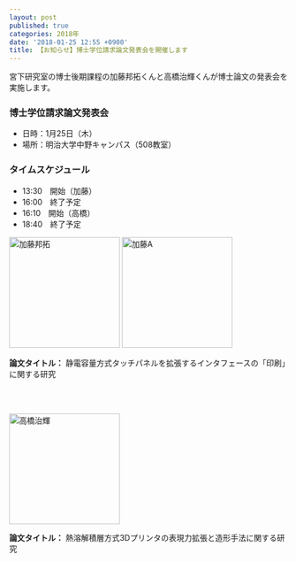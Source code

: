 ```yaml
---
layout: post
published: true
categories: 2018年
date: '2018-01-25 12:55 +0900'
title: 【お知らせ】博士学位請求論文発表会を開催します
---
```

宮下研究室の博士後期課程の加藤邦拓くんと高橋治輝くんが博士論文の発表会を実施します。
　　
<!-- ちょっとした文章 -->



### 博士学位請求論文発表会

- 日時：1月25日（木）
- 場所：明治大学中野キャンパス（508教室）
　　  
### タイムスケジュール

- 13:30　開始（加藤）
- 16:00　終了予定
- 16:10　開始（高橋）
- 18:40　終了予定
  
  
<img src="https://lh3.googleusercontent.com/5IkTw9vphqaxb_NXuWfnJlXc9S7lKhaxsaNx28AzSeqMTWsPKeLieLocf29Rb7bGnzvUo5Pfq0R-zACPxIuJUW6-EAoj_dCrPzB_nQ4Sk9v76TQmu7lAX5xWhRHef2IWqhOmQQGa_KfmMZ-NTgAVXK7Oi2MBkBHmYYHtXZE88X7t-zH_hp75pSMo77k7HhJj4P6jBo7ujehNceQHuUzHQSic7YZWUfavpCI35acYWlMXaD7zLzLj6Y4mMG6tIuWFZ-lVZF8j7FXNyN4vAPNf41fWzhbdrDkqkyXOBaXB-CQTdCJvEol7KT95TFtU8jyQglZVNIPRipI7upEOE6-CCbW43RnNzbKvpDcgK7YpSd2v0MpjPf-S-oSo6vOdEwmqwjfzsOuUZ8OZO-GigziDDBzBQiVayRHGQ3JWyBMHUTfSdtKVXdvj8R32ZRCh_m1WR0A9YZrSCZauRNovmPiS5N9RW3EY9jTje6y6rgxA-x6CPvhVdrKNFOBputr1C9WdfkxHIX7GLAmmeoje3FYS4vS190QuW-ef7u1teXMvj8ismsgCaI0X4yZPwqnAzM8WK9fjdfYxOjDUPSV2pG4zXHQu9-5n1IJnoetxWsnM1AZG7EQw4I7Tcg=s300" alt="加藤邦拓" width="200">

<img src="https://lh3.googleusercontent.com/PUZU1RZ2WsbrLVkiZVPk2Z576vykGyR9rgqv-Kl2kVasJ1MakXhHKC5NaQwxJ7Tv0ABnQC3XYvVYuuy-13COijUWyD6OSrcJfunOXGRZqqRPuSuEGKZSebrFsk388HnwVlRQehgXMnRlYqPHc7ksApntCI1GSJjXtPmQVn42i1Z_8b9opPzTJRew52P2VXTbYQCNUxRC1jBFnijmJFSQt1H4CVej0glVqZTNWspFv9KuNb_anOEkSn1eRYS05t22Bkk7wrR-tm-6TTx1URM7VTuI4k2k9VBP_9bIRhPimRabzY4KMQrluxiHeg-PexRh-q1oj8tCtW1zrLXxs-obkQH6lEhs2U1wv5kLYsC2MMqkX2N1pn5vrbPdR-ZqCo1BYSxjjJmVNWoKaD6Sm5ZbMxK03McU_FwvuNuG06uEehKB9lx5RDPADrKvdd04JiSjy6Oit8wapxjunHcWfBEwkUkOIQrFsW4LKHVvwoL5he4bkNWMhSi8CF0krGE-Z52XGPLKfQcpFLXJ0CqCRoJVpVXBZIBnYy0Kqv1dAy18qLchbjY5B2P9m8IS0QUcwQYd-dSDp4hJD9YsxHChDg31NEWcZ9hiNXeDUQ8TpEyE=s573-no" alt="加藤A" width="200">


**論文タイトル：** 静電容量方式タッチパネルを拡張するインタフェースの「印刷」に関する研究

<br><br>
  
<img src="https://lh3.googleusercontent.com/ZFWDZ55kZEFAsXTyU9mG945Qdz_9bWAgMQLOPOULvTJ48c3uKceFkjbBc999GZNO8ypdU_ECXZwxvxGQPorIL9BJsa-XMOTH5YDEusbmPR_KxGUJcgUVQsyAXhRW3Uj6pmMcaacl47-e1FTvKpqvNNFCHla4gBsyiGEizCPCJsZDG1aUHRpbp7aelffe81lfLhsTSdC4ZcJFRFf0nWuelAPqkP6kWwT_fCfiCsMgkidu7XQKVo2y0HP15jlmnmJ7W4YrxyHBu3JxaZXZkCJqLpThWphvCuRKoy1Eml7a9XEiFwJgELmgwv4ZJI77eO-l6HCdvZvI-9LS88TwNCSm2aa6PFXf9GBUXu3F4bCqh3PAqHeyRtnXGbXYF-Kt2Fi8aLe9smAeKi_HT2Hn08trtkRJD6vyNM7e-GmwnXfSTq5fRwL7kmOeZFbWmRPcq4WtHabcDnF557DxatbtPsIBdok6QuyTx4zRI9uMgaj5C6UG-JYM741ojHK5WiAkfL8TdWdvImV-kRU6bD7RhRERpknKaowy3JGyOssKV-Crx3Pq0wRtV2LQ-z56mTcbY0PysGxG-tF5TewkNDrZ11Fob9Cm_Tm3IaeEFpDmLTGP3o0Y-Arq10Ljtg=w440-h407-no" alt="高橋治輝" width="200">

**論文タイトル：** 熱溶解積層方式3Dプリンタの表現力拡張と造形手法に関する研究
